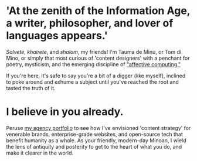 # 'At the zenith of the Information Age, a writer, philosopher, and lover of languages appears.' 

*Salvete*, *khairete*, and *shalom*, my friends! I'm Tauma de Minu, or Tom di Mino, or simply that most curious of 'content designers' with a penchant for poetry, mysticism, and the emerging discipline of ["affective computing."](https://arxiv.org/abs/2302.09582) 

If you're here, it's safe to say you're a bit of a digger (like myself), inclined to poke around and exhume a subject until you've reached the root and tasted the truth of it. 

# I believe in you already.

Peruse [my agency portfolio](https://www.minoanmystery.org) to see how I've envisioned 'content strategy' for venerable brands, enterprise-grade websites, and open-source tech that benefit humanity as a whole. As your friendly, modern-day Minoan, I wield the lens of antiquity and posterity to get to the heart of what you do, and make it clearer in the world.  
